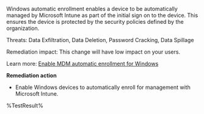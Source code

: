 Windows automatic enrollment enables a device to be automatically managed by Microsoft Intune as part of the initial sign on to the device. This ensures the device is protected by the security policies defined by the organization. 

Threats: Data Exfiltration, Data Deletion, Password Cracking, Data Spillage

Remediation impact: This change will have low impact on your users.

Learn more: [Enable MDM automatic enrollment for Windows](https://learn.microsoft.com/en-us/intune/intune-service/enrollment/windows-enroll)

**Remediation action**

- Enable Windows devices to automatically enroll for management with Microsoft Intune.

<!--- Results --->
%TestResult%
